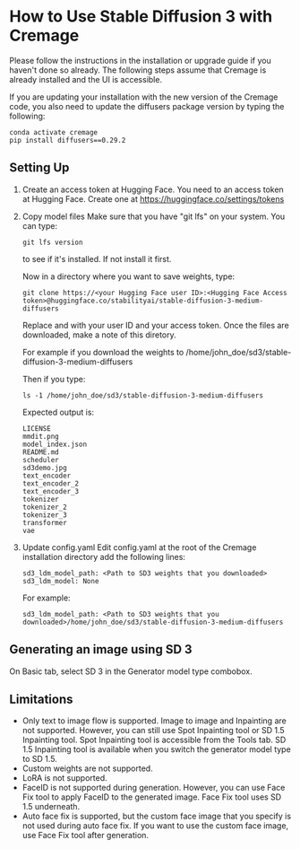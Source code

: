 # How to Use Stable Diffusion 3 with Cremage

Please follow the instructions in the installation or upgrade guide if you haven't done so already. The following steps assume that Cremage is already installed and the UI is accessible.

If you are updating your installation with the new version of the Cremage code, you also need to update the diffusers package version by typing the following:
```
conda activate cremage
pip install diffusers==0.29.2
```

## Setting Up

1. Create an access token at Hugging Face.
   You need to an access token at Hugging Face.
   Create one at https://huggingface.co/settings/tokens

2. Copy model files
   Make sure that you have "git lfs" on your system.
   You can type:
   ```
   git lfs version
   ```
   to see if it's installed. If not install it first.

   Now in a directory where you want to save weights, type:
   ```
   git clone https://<your Hugging Face user ID>:<Hugging Face Access token>@huggingface.co/stabilityai/stable-diffusion-3-medium-diffusers
   ```
   Replace <your Hugging Face user ID> and <Hugging Face Access token> with your user ID and your access token.
   Once the files are downloaded, make a note of this diretory.
   
   For example if you download the weights to /home/john_doe/sd3/stable-diffusion-3-medium-diffusers

   Then if you type:
   ```
   ls -1 /home/john_doe/sd3/stable-diffusion-3-medium-diffusers
   ```

   Expected output is:
   ```
   LICENSE
   mmdit.png
   model_index.json
   README.md
   scheduler
   sd3demo.jpg
   text_encoder
   text_encoder_2
   text_encoder_3
   tokenizer
   tokenizer_2
   tokenizer_3
   transformer
   vae
   ```

3. Update config.yaml
   Edit config.yaml at the root of the Cremage installation directory add the following lines:
   ```
   sd3_ldm_model_path: <Path to SD3 weights that you downloaded>
   sd3_ldm_model: None
   ```

   For example:
   ```
   sd3_ldm_model_path: <Path to SD3 weights that you downloaded>/home/john_doe/sd3/stable-diffusion-3-medium-diffusers
   ```

## Generating an image using SD 3
  On Basic tab, select SD 3 in the Generator model type combobox.

## Limitations
* Only text to image flow is supported.  Image to image and Inpainting are not supported.
  However, you can still use Spot Inpainting tool or SD 1.5 Inpainting tool.
  Spot Inpainting tool is accessible from the Tools tab. SD 1.5 Inpainting tool is available when you switch the generator model type to SD 1.5.
* Custom weights are not supported.
* LoRA is not supported.
* FaceID is not supported during generation. However, you can use Face Fix tool to apply FaceID to the generated image. Face Fix tool uses SD 1.5 underneath.
* Auto face fix is supported, but the custom face image that you specify is not used during auto face fix. If you want to use the custom face image, use Face Fix tool after generation.